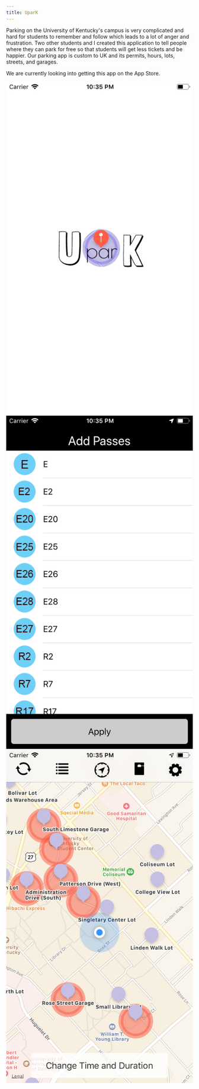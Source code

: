 ```yaml
---
title: UparK
---
```


Parking on the University of Kentucky's campus is very complicated and hard for students to remember and follow which leads to a lot of anger and frustration. Two other students and I created this application to tell people where they can park for free so that students will get less tickets and be happier. Our parking app is custom to UK and its permits, hours, lots, streets, and garages.

We are currently looking into getting this app on the App Store.

<!-- FIXME: better images -->
<div class="img-div">
  <div><img src="/public/images/upark/launch.png" alt="upark launch screen image"></div>
  <div><img src="/public/images/upark/pass.png" alt="upark pass image"></div>
  <div><img src="/public/images/upark/map.png" alt="upark map image"></div>
</div>

